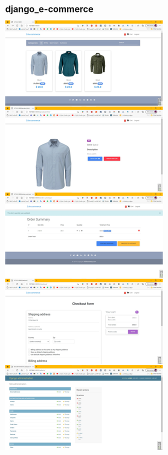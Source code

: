 # django_e-commerce

<img src="screenshots صور/Screenshot 2021-05-18 195935.jpg" >
<img src="screenshots صور/Screenshot 2021-05-18 200010.jpg" >
<img src="screenshots صور/Screenshot 2021-05-18 200036.jpg" >
<img src="screenshots صور/Screenshot 2021-05-18 200135.jpg" >
<img src="screenshots صور/Screenshot 2021-05-18 200217.jpg" >

